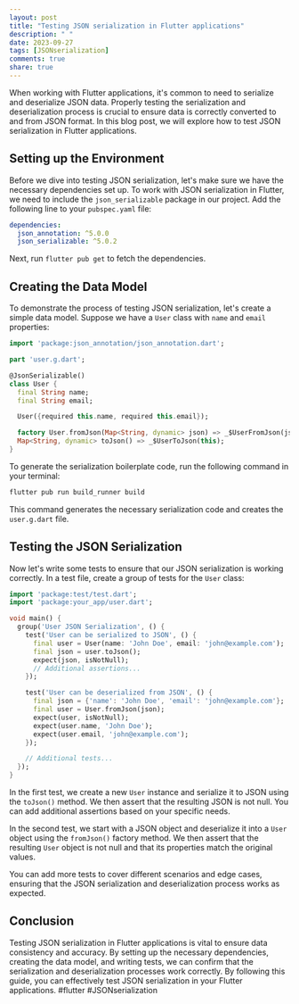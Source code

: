 ```yaml
---
layout: post
title: "Testing JSON serialization in Flutter applications"
description: " "
date: 2023-09-27
tags: [JSONserialization]
comments: true
share: true
---
```


When working with Flutter applications, it's common to need to serialize and deserialize JSON data. Properly testing the serialization and deserialization process is crucial to ensure data is correctly converted to and from JSON format. In this blog post, we will explore how to test JSON serialization in Flutter applications.

## Setting up the Environment

Before we dive into testing JSON serialization, let's make sure we have the necessary dependencies set up. To work with JSON serialization in Flutter, we need to include the `json_serializable` package in our project. Add the following line to your `pubspec.yaml` file:

```yaml
dependencies:
  json_annotation: ^5.0.0
  json_serializable: ^5.0.2
```

Next, run `flutter pub get` to fetch the dependencies.

## Creating the Data Model

To demonstrate the process of testing JSON serialization, let's create a simple data model. Suppose we have a `User` class with `name` and `email` properties:

```dart
import 'package:json_annotation/json_annotation.dart';

part 'user.g.dart';

@JsonSerializable()
class User {
  final String name;
  final String email;

  User({required this.name, required this.email});

  factory User.fromJson(Map<String, dynamic> json) => _$UserFromJson(json);
  Map<String, dynamic> toJson() => _$UserToJson(this);
}
```

To generate the serialization boilerplate code, run the following command in your terminal:

```bash
flutter pub run build_runner build
```

This command generates the necessary serialization code and creates the `user.g.dart` file.

## Testing the JSON Serialization

Now let's write some tests to ensure that our JSON serialization is working correctly. In a test file, create a group of tests for the `User` class:

```dart
import 'package:test/test.dart';
import 'package:your_app/user.dart';

void main() {
  group('User JSON Serialization', () {
    test('User can be serialized to JSON', () {
      final user = User(name: 'John Doe', email: 'john@example.com');
      final json = user.toJson();
      expect(json, isNotNull);
      // Additional assertions...
    });

    test('User can be deserialized from JSON', () {
      final json = {'name': 'John Doe', 'email': 'john@example.com'};
      final user = User.fromJson(json);
      expect(user, isNotNull);
      expect(user.name, 'John Doe');
      expect(user.email, 'john@example.com');
    });

    // Additional tests...
  });
}
```

In the first test, we create a new `User` instance and serialize it to JSON using the `toJson()` method. We then assert that the resulting JSON is not null. You can add additional assertions based on your specific needs.

In the second test, we start with a JSON object and deserialize it into a `User` object using the `fromJson()` factory method. We then assert that the resulting `User` object is not null and that its properties match the original values.

You can add more tests to cover different scenarios and edge cases, ensuring that the JSON serialization and deserialization process works as expected.

## Conclusion

Testing JSON serialization in Flutter applications is vital to ensure data consistency and accuracy. By setting up the necessary dependencies, creating the data model, and writing tests, we can confirm that the serialization and deserialization processes work correctly. By following this guide, you can effectively test JSON serialization in your Flutter applications. #flutter #JSONserialization
